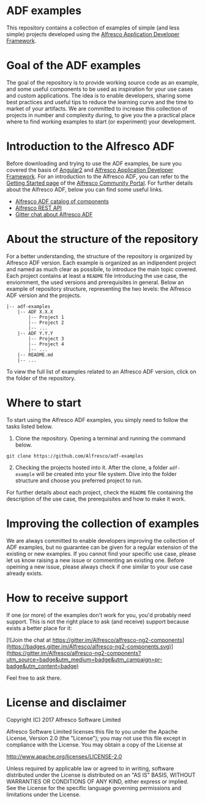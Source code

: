 # ADF examples

This repository contains a collection of examples of simple (and less simple) projects developed using the [Alfresco Application Developer Framework](https://github.com/Alfresco/alfresco-ng2-components). 

# Goal of the ADF examples

The goal of the repository is to provide working source code as an example, and some useful components to be used as inspiration for your use cases and custom applications.
The idea is to enable developers, sharing some best practices and useful tips to reduce the learning curve and the time to market of your artifacts.
We are committed to increase this collection of projects in number and complexity during, to give you the a practical place where to find working examples to start (or experiment) your development.

# Introduction to the Alfresco ADF

Before downloading and trying to use the ADF examples, be sure you covered the basis of [Angular2](https://angular.io/) and [Alfresco Application Developer Framework](https://github.com/Alfresco/alfresco-ng2-components).
For an introduction to the Alfresco ADF, you can refer to the [Getting Started page](https://community.alfresco.com/community/application-development-framework/pages/get-started) of the [Alfresco Community Portal](https://community.alfresco.com/).
For further details about the Alfresco ADF, below you can find some useful links.

- [Alfresco ADF catalog of components](http://devproducts.alfresco.com/)
- [Alfresco REST API](https://api-explorer.alfresco.com/api-explorer/)
- [Gitter chat about Alfresco ADF](https://gitter.im/Alfresco/alfresco-ng2-components)

# About the structure of the repository

For a better understanding, the structure of the repository is organized by Alfresco ADF version.
Each example is organized as an indipendent project and named as much clear as possibile, to introduce the main topic covered.
Each project contains at least a `README` file introducing the use case, the enviornment, the used versions and prerequisites in general.
Below an example of repository structure, representing the two levels: the Alfresco ADF version and the projects.
```
|-- adf-examples
    |-- ADF X.X.X
        |-- Project 1
        |-- Project 2
        |-- ...
    |-- ADF Y.Y.Y
        |-- Project 3
        |-- Project 4
        |-- ...
    |-- README.md
    |-- ...
```

To view the full list of examples related to an Alfresco ADF version, click on the folder of the repository.

# Where to start

To start using the Alfresco ADF examples, you simply need to follow the tasks listed below.

1. Clone the repository. Opening a terminal and running the command below.
```
git clone https://github.com/Alfresco/adf-examples
```

2. Checking the projects hosted into it. After the clone, a folder `adf-example` will be created into your file system. Dive into the folder structure and choose you preferred project to run.

For further details about each project, check the `README` file containing the description of the use case, the prerequisites and how to make it work.

# Improving the collection of examples

We are always committed to enable developers improving the collection of ADF examples, but no guarantee can be given for a regular extension of the existing or new examples.
If you cannot find your specific use case, please let us know raising a new issue or commenting an existing one. 
Before opeining a new issue, please always check if one similar to your use case already exists.

# How to receive support

If one (or more) of the examples don't work for you, you'd probably need support.
This is not the right place to ask (and receive) support because exists a better place for it:

[![Join the chat at https://gitter.im/Alfresco/alfresco-ng2-components](https://badges.gitter.im/Alfresco/alfresco-ng2-components.svg)](https://gitter.im/Alfresco/alfresco-ng2-components?utm_source=badge&utm_medium=badge&utm_campaign=pr-badge&utm_content=badge)

Feel free to ask there.

# License and disclaimer

Copyright (C) 2017 Alfresco Software Limited

Alfresco Software Limited licenses this file to you under the Apache License, Version 2.0 (the "License"); you may not use this file except in compliance with the License. You may obtain a copy of the License at

 http://www.apache.org/licenses/LICENSE-2.0

Unless required by applicable law or agreed to in writing, software distributed under the License is distributed on an "AS IS" BASIS, WITHOUT WARRANTIES OR CONDITIONS OF ANY KIND, either express or implied. See the License for the specific language governing permissions and limitations under the License.

